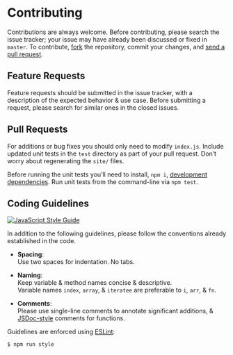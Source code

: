 # Contributing
Contributions are always welcome. Before contributing, please search the issue tracker; your issue may have already been discussed or fixed in `master`. To contribute, [fork](https://help.github.com/articles/fork-a-repo/) the repository, commit your changes, and [send a pull request](https://help.github.com/articles/using-pull-requests/).

## Feature Requests
Feature requests should be submitted in the issue tracker, with a description of the expected behavior & use case. Before submitting a request, please search for similar ones in the closed issues.

## Pull Requests
For additions or bug fixes you should only need to modify `index.js`. Include updated unit tests in the `test` directory as part of your pull request. Don’t worry about regenerating the `site/` files.

Before running the unit tests you’ll need to install, `npm i`, [development dependencies](https://docs.npmjs.com/files/package.json#devdependencies). Run unit tests from the command-line via `npm test`.

## Coding Guidelines

[![JavaScript Style Guide](https://cdn.rawgit.com/standard/standard/master/badge.svg)](https://github.com/standard/standard)

In addition to the following guidelines, please follow the conventions already established in the code.

- **Spacing**:<br>
  Use two spaces for indentation. No tabs.

- **Naming**:<br>
  Keep variable & method names concise & descriptive.<br>
  Variable names `index`, `array`, & `iteratee` are preferable to
  `i`, `arr`, & `fn`.

- **Comments**:<br>
  Please use single-line comments to annotate significant additions, &
  [JSDoc-style](http://www.2ality.com/2011/08/jsdoc-intro.html) comments for
  functions.

Guidelines are enforced using [ESLint](https://www.npmjs.com/package/eslint):
```bash
$ npm run style
```
